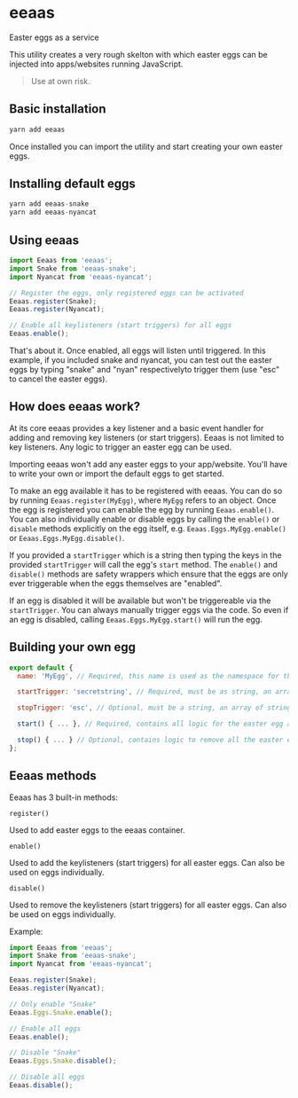 # eeaas

Easter eggs as a service

This utility creates a very rough skelton with which easter eggs can be injected into apps/websites running JavaScript.
> Use at own risk.


## Basic installation

```javascript
yarn add eeaas
```
Once installed you can import the utility and start creating your own easter eggs.


## Installing default eggs

```javascript
yarn add eeaas-snake
yarn add eeaas-nyancat
```


## Using eeaas

```javascript
import Eeaas from 'eeaas';
import Snake from 'eeaas-snake';
import Nyancat from 'eeaas-nyancat';

// Register the eggs, only registered eggs can be activated
Eeaas.register(Snake);
Eeaas.register(Nyancat);

// Enable all keylisteners (start triggers) for all eggs
Eeaas.enable();
```

That's about it. Once enabled, all eggs will listen until triggered. In this example, if you included snake and nyancat, you can test out the easter eggs by typing "snake" and "nyan" respectivelyto trigger them (use "esc" to cancel the easter eggs).


## How does eeaas work?

At its core eeaas provides a key listener and a basic event handler for adding and removing key listeners (or start triggers). Eeaas is not limited to key listeners. Any logic to trigger an easter egg can be used.

Importing eeaas won't add any easter eggs to your app/website. You'll have to write your own or import the default eggs to get started.

To make an egg available it has to be registered with eeaas. You can do so by running `Eeaas.register(MyEgg)`, where `MyEgg` refers to an object. Once the egg is registered you can enable the egg by running `Eeaas.enable()`. You can also individually enable or disable eggs by calling the `enable()` or `disable` methods explicitly on the egg itself, e.g. `Eeaas.Eggs.MyEgg.enable()` or `Eeaas.Eggs.MyEgg.disable()`.

If you provided a `startTrigger` which is a string then typing the keys in the provided `startTrigger` will call the egg's `start` method. The `enable()` and `disable()` methods are safety wrappers which ensure that the eggs are only ever triggerable when the eggs themselves are "enabled".

If an egg is disabled it will be available but won't be triggereable via the `startTrigger`. You can always manually trigger eggs via the code. So even if an egg is disabled, calling `Eeaas.Eggs.MyEgg.start()` will run the egg.


## Building your own egg

```javascript
export default {
  name: 'MyEgg', // Required, this name is used as the namespace for the easter egg

  startTrigger: 'secretstring', // Required, must be as string, an array of strings or a function

  stopTrigger: 'esc', // Optional, must be a string, an array of strings or a function

  start() { ... }, // Required, contains all logic for the easter egg and attaches necessary elements to the DOM

  stop() { ... } // Optional, contains logic to remove all the easter egg functionality and to remove the attached elements from the DOM
};
```


## Eeaas methods

Eeaas has 3 built-in methods:

`register()`

Used to add easter eggs to the eeaas container.

`enable()`

Used to add the keylisteners (start triggers) for all easter eggs. Can also be used on eggs individually.

`disable()`

Used to remove the keylisteners (start triggers) for all easter eggs. Can also be used on eggs individually.

Example:
```javascript
import Eeaas from 'eeaas';
import Snake from 'eeaas-snake';
import Nyancat from 'eeaas-nyancat';

Eeaas.register(Snake);
Eeaas.register(Nyancat);

// Only enable "Snake"
Eeaas.Eggs.Snake.enable();

// Enable all eggs
Eeaas.enable();

// Disable "Snake"
Eeaas.Eggs.Snake.disable();

// Disable all eggs
Eeaas.disable();
```
